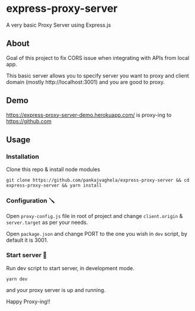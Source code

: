 # express-proxy-server

A very basic Proxy Server using Express.js

## About

Goal of this project to fix CORS issue when integrating with APIs from local app.

This basic server allows you to specify server you want to proxy and client domain (mostly http://localhost:3001) and you are good to proxy.

## Demo

https://express-proxy-server-demo.herokuapp.com/ is proxy-ing to https://github.com

## Usage

### Installation

Clone this repo & install node modules

```
git clone https://github.com/pankajvaghela/express-proxy-server && cd express-proxy-server && yarn install
```

### Configuration 🪛

Open `proxy-config.js` file in root of project and change `client.origin` & `server.target` as per your needs.

Open `package.json` and change PORT to the one you wish in `dev` script, by default it is 3001.

### Start server 🚀

Run dev script to start server, in development mode.

```
yarn dev
```

and your proxy server is up and running.

Happy Proxy-ing!!
